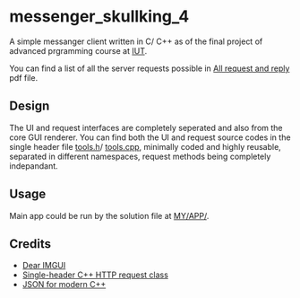 # messenger_skullking_4
A simple messanger client written in C/ C++ as of the final project of advanced prgramming course at [IUT](https://english.iut.ac.ir/).

You can find a list of all the server requests possible in [All request and reply](https://github.com/gravelord-nito/messenger_skullking_4/blob/main/Messenger%20All%20request%20and%20reply%20format.pdf) pdf file.

## Design
The UI and request interfaces are completely seperated and also from the core GUI renderer. You can find both the UI and request source codes in the single header file [tools.h](https://github.com/gravelord-nito/messenger_skullking_4/blob/IMGUI/MY/APP/MAIN/tools.h)/ [tools.cpp](https://github.com/gravelord-nito/messenger_skullking_4/blob/IMGUI/MY/APP/MAIN/tools.cpp), minimally coded and highly reusable, separated in different namespaces, request methods being completely indepandant.

## Usage
Main app could be run by the solution file at [MY/APP/](https://github.com/gravelord-nito/messenger_skullking_4/tree/IMGUI/MY/APP).

##  Credits
* [Dear IMGUI](https://github.com/ocornut/imgui)
* [Single-header C++ HTTP request class ](https://github.com/elnormous/HTTPRequest)
* [JSON for modern C++](https://github.com/nlohmann/json#thanks)
